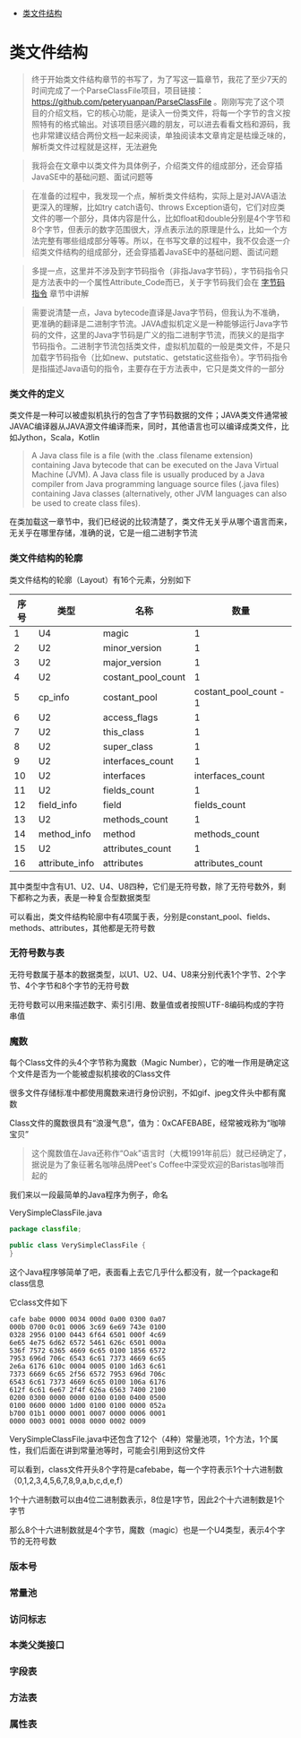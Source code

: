 - [类文件结构](#类文件结构)

# 类文件结构

> 终于开始类文件结构章节的书写了，为了写这一篇章节，我花了至少7天的时间完成了一个ParseClassFile项目，项目链接：https://github.com/peteryuanpan/ParseClassFile 。刚刚写完了这个项目的介绍文档，它的核心功能，是读入一份类文件，将每一个字节的含义按照特有的格式输出。对该项目感兴趣的朋友，可以进去看看文档和源码，我也非常建议结合两份文档一起来阅读，单独阅读本文章肯定是枯燥乏味的，解析类文件过程就是这样，无法避免

> 我将会在文章中以类文件为具体例子，介绍类文件的组成部分，还会穿插JavaSE中的基础问题、面试问题等

> 在准备的过程中，我发现一个点，解析类文件结构，实际上是对JAVA语法更深入的理解，比如try catch语句、throws Exception语句，它们对应类文件的哪一个部分，具体内容是什么，比如float和double分别是4个字节和8个字节，但表示的数字范围很大，浮点表示法的原理是什么，比如一个方法完整有哪些组成部分等等。所以，在书写文章的过程中，我不仅会逐一介绍类文件结构的组成部分，还会穿插着JavaSE中的基础问题、面试问题

> 多提一点，这里并不涉及到字节码指令（非指Java字节码），字节码指令只是方法表中的一个属性Attribute_Code而已，关于字节码我们会在 [字节码指令](字节码指令.md) 章节中讲解

> 需要说清楚一点，Java bytecode直译是Java字节码，但我认为不准确，更准确的翻译是二进制字节流。JAVA虚拟机定义是一种能够运行Java字节码的文件，这里的Java字节码是广义的指二进制字节流，而狭义的是指字节码指令。二进制字节流包括类文件，虚拟机加载的一般是类文件，不是只加载字节码指令（比如new、putstatic、getstatic这些指令）。字节码指令是指描述Java语句的指令，主要存在于方法表中，它只是类文件的一部分

### 类文件的定义

类文件是一种可以被虚拟机执行的包含了字节码数据的文件；JAVA类文件通常被JAVAC编译器从JAVA源文件编译而来，同时，其他语言也可以编译成类文件，比如Jython，Scala，Kotlin

> A Java class file is a file (with the .class filename extension) containing Java bytecode that can be executed on the Java Virtual Machine (JVM). A Java class file is usually produced by a Java compiler from Java programming language source files (.java files) containing Java classes (alternatively, other JVM languages can also be used to create class files).

在类加载这一章节中，我们已经说的比较清楚了，类文件无关乎从哪个语言而来，无关乎在哪里存储，准确的说，它是一组二进制字节流

### 类文件结构的轮廓

类文件结构的轮廓（Layout）有16个元素，分别如下

|序号|类型|名称|数量|
|--|--|--|--|
|1|U4|magic|1|
|2|U2|minor_version|1|
|3|U2|major_version|1|
|4|U2|costant_pool_count|1|
|5|cp_info|costant_pool|costant_pool_count - 1|
|6|U2|access_flags|1|
|7|U2|this_class|1|
|8|U2|super_class|1|
|9|U2|interfaces_count|1|
|10|U2|interfaces|interfaces_count|
|11|U2|fields_count|1|
|12|field_info|field|fields_count|
|13|U2|methods_count|1|
|14|method_info|method|methods_count|
|15|U2|attributes_count|1|
|16|attribute_info|attributes|attributes_count|

其中类型中含有U1、U2、U4、U8四种，它们是无符号数，除了无符号数外，剩下都称之为表，表是一种复合型数据类型

可以看出，类文件结构轮廓中有4项属于表，分别是constant_pool、fields、methods、attributes，其他都是无符号数

### 无符号数与表

无符号数属于基本的数据类型，以U1、U2、U4、U8来分别代表1个字节、2个字节、4个字节和8个字节的无符号数

无符号数可以用来描述数字、索引引用、数量值或者按照UTF-8编码构成的字符串值

### 魔数

每个Class文件的头4个字节称为魔数（Magic Number），它的唯一作用是确定这个文件是否为一个能被虚拟机接收的Class文件

很多文件存储标准中都使用魔数来进行身份识别，不如gif、jpeg文件头中都有魔数

Class文件的魔数很具有“浪漫气息”，值为：0xCAFEBABE，经常被戏称为“咖啡宝贝”

> 这个魔数值在Java还称作“Oak”语言时（大概1991年前后）就已经确定了，据说是为了象征著名咖啡品牌Peet's Coffee中深受欢迎的Baristas咖啡而起的

我们来以一段最简单的Java程序为例子，命名

VerySimpleClassFile.java
```java
package classfile;

public class VerySimpleClassFile {
}
```

这个Java程序够简单了吧，表面看上去它几乎什么都没有，就一个package和class信息

它class文件如下

```
cafe babe 0000 0034 000d 0a00 0300 0a07
000b 0700 0c01 0006 3c69 6e69 743e 0100
0328 2956 0100 0443 6f64 6501 000f 4c69
6e65 4e75 6d62 6572 5461 626c 6501 000a
536f 7572 6365 4669 6c65 0100 1856 6572
7953 696d 706c 6543 6c61 7373 4669 6c65
2e6a 6176 610c 0004 0005 0100 1d63 6c61
7373 6669 6c65 2f56 6572 7953 696d 706c
6543 6c61 7373 4669 6c65 0100 106a 6176
612f 6c61 6e67 2f4f 626a 6563 7400 2100
0200 0300 0000 0000 0100 0100 0400 0500
0100 0600 0000 1d00 0100 0100 0000 052a
b700 01b1 0000 0001 0007 0000 0006 0001
0000 0003 0001 0008 0000 0002 0009 
```

VerySimpleClassFile.java中还包含了12个（4种）常量池项，1个方法，1个属性，我们后面在讲到常量池等时，可能会引用到这份文件

可以看到，class文件开头8个字符是cafebabe，每一个字符表示1个十六进制数（0,1,2,3,4,5,6,7,8,9,a,b,c,d,e,f）

1个十六进制数可以由4位二进制数表示，8位是1字节，因此2个十六进制数是1个字节

那么8个十六进制数就是4个字节，魔数（magic）也是一个U4类型，表示4个字节的无符号数

### 版本号

### 常量池

### 访问标志

### 本类父类接口

### 字段表

### 方法表

### 属性表
